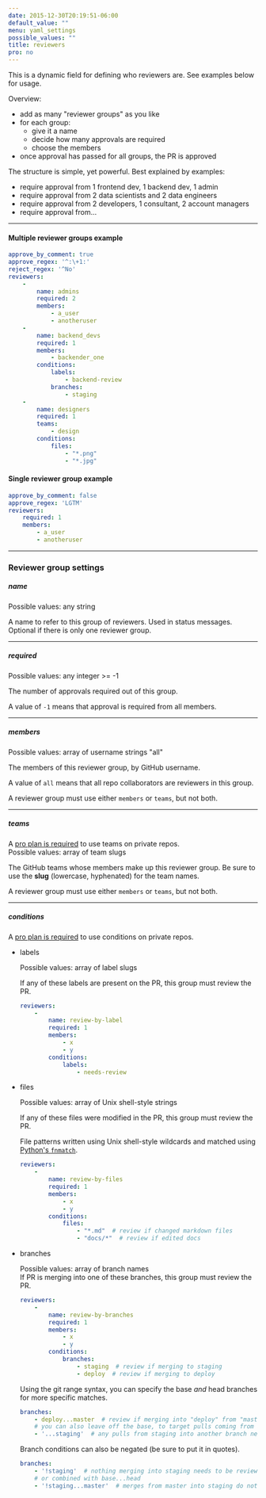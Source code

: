```yaml
---
date: 2015-12-30T20:19:51-06:00
default_value: ""
menu: yaml_settings
possible_values: ""
title: reviewers
pro: no
---
```


This is a dynamic field for defining who reviewers are. See examples below for usage.

Overview:

- add as many "reviewer groups" as you like
- for each group:
    - give it a name
    - decide how many approvals are required
    - choose the members
- once approval has passed for all groups, the PR is approved

The structure is simple, yet powerful. Best explained by examples:

- require approval from 1 frontend dev, 1 backend dev, 1 admin
- require approval from 2 data scientists and 2 data engineers
- require approval from 2 developers, 1 consultant, 2 account managers
- require approval from...

---

#### Multiple reviewer groups example
```yaml
approve_by_comment: true
approve_regex: '^:\+1:'
reject_regex: '^No'
reviewers:
    -
        name: admins
        required: 2
        members:
            - a_user
            - anotheruser
    -
        name: backend_devs
        required: 1
        members:
            - backender_one
        conditions:
            labels:
                - backend-review
            branches:
                - staging
    -
        name: designers
        required: 1
        teams:
            - design
        conditions:
            files:
                - "*.png"
                - "*.jpg"

```

#### Single reviewer group example
```yaml
approve_by_comment: false
approve_regex: 'LGTM'
reviewers:
    required: 1
    members:
        - a_user
        - anotheruser
```

---

### Reviewer group settings

##### name
<div class="docs-yaml-values">Possible values: <span class="docs-yaml-value">any string</span></div>

A name to refer to this group of reviewers. Used in status messages. Optional if there is only one reviewer group.

---

##### required
<div class="docs-yaml-values">Possible values: <span class="docs-yaml-value">any integer >= -1</span></div>

The number of approvals required out of this group.

A value of `-1` means that approval is required from all members.

---

##### members
<div class="docs-yaml-values">Possible values: <span class="docs-yaml-value">array of username strings</span> <span class="docs-yaml-value">"all"</span></div>

The members of this reviewer group, by GitHub username.

A value of `all` means that all repo collaborators are reviewers in this group.

A reviewer group must use either `members` or `teams`, but not both.

---

##### teams

<div class="pro-required callout"><span class="fa fa-fw fa-level-up"></span> A <a href="https://pullapprove.com/pricing/">pro plan is required</a> to use teams on private repos.</div>

<div class="docs-yaml-values">Possible values: <span class="docs-yaml-value">array of team slugs</span></div>

The GitHub teams whose members make up this reviewer group. Be sure to use the **slug** (lowercase, hyphenated) for the team names.

A reviewer group must use either `members` or `teams`, but not both.

---

##### conditions

<div class="pro-required callout"><span class="fa fa-fw fa-level-up"></span> A <a href="https://pullapprove.com/pricing/">pro plan is required</a> to use conditions on private repos.</div>

- labels

    <div class="docs-yaml-values">Possible values: <span class="docs-yaml-value">array of label slugs</span></div>

    If any of these labels are present on the PR, this group must review the PR.

    ```yaml
    reviewers:
        -
            name: review-by-label
            required: 1
            members:
                - x
                - y
            conditions:
                labels:
                    - needs-review
    ```

- files

    <div class="docs-yaml-values">Possible values: <span class="docs-yaml-value">array of Unix shell-style strings</span></div>

    If any of these files were modified in the PR, this group must review the PR.

    File patterns written using Unix shell-style wildcards and matched using [Python's `fnmatch`](https://docs.python.org/2/library/fnmatch.html).

    ```yaml
    reviewers:
        -
            name: review-by-files
            required: 1
            members:
                - x
                - y
            conditions:
                files:
                    - "*.md"  # review if changed markdown files
                    - "docs/*"  # review if edited docs
    ```

- branches

    <div class="docs-yaml-values">Possible values: <span class="docs-yaml-value">array of branch names</span></div>
    If PR is merging into one of these branches, this group must review the PR.

    ```yaml
    reviewers:
        -
            name: review-by-branches
            required: 1
            members:
                - x
                - y
            conditions:
                branches:
                    - staging  # review if merging to staging
                    - deploy  # review if merging to deploy
    ```

    Using the git range syntax, you can specify the base *and* head branches for more specific matches.
    ```yaml
    branches:
        - deploy...master  # review if merging into "deploy" from "master" (i.e. `base...head`)
        # you can also leave off the base, to target pulls coming from a specific branch name
        - '...staging'  # any pulls from staging into another branch need to be reviewed
    ```

    Branch conditions can also be negated (be sure to put it in quotes).
    ```yaml
    branches:
        - '!staging'  # nothing merging into staging needs to be reviewed
        # or combined with base...head
        - '!staging...master'  # merges from master into staging do not need to be reviewed
    ```
